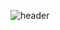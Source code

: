 ![header](https://capsule-render.vercel.app/api?type=waving&color=gradient&customColorList=30&height=300&section=header&text=yakcom&fontSize=80&fontAlignY=35&animation=fadeIn&desc=Ilya%20Miller)


